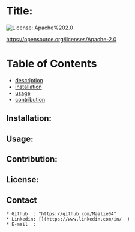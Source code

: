 
# Title: 

![License: Apache%202.0](https://img.shields.io/badge/License-Apache%202.0-blue.svg)

https://opensource.org/licenses/Apache-2.0

# Table of Contents 
* [description](#description)
* [installation](#installation)
* [usage](#usage)
* [contribution](#contribution)

## Installation: 

## Usage: 

## Contribution: 

## License: 

## Contact
    * Github  : "https://github.com/Maalie04"
    * Linkedin: [](https://www.linkedin.com/in/  )        
    * E-mail  : 